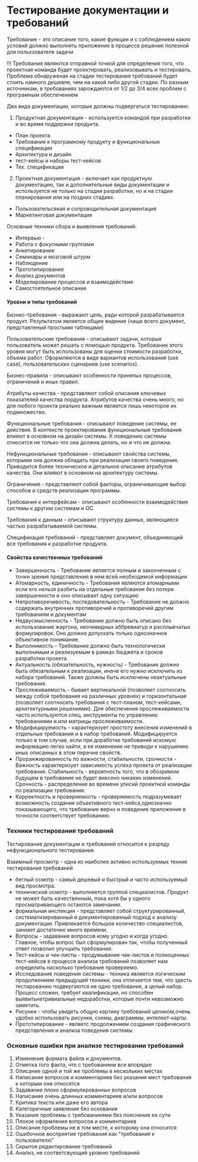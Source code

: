 # Тестирование документации и требований

Требование - это описание того, какие функции и с соблюдением каких условий должно выполнять приложение в процессе решения полезной для польхзователя задачи

!!! Требования являются отправной точкой для определения того, что проектная команда будет проектировать, реализовывать и тестировать. Проблема обнаруженая на стадии тестирования требований будет стоить намного дешевле, чем на какой либо другой стадии.
По разным источникам, в требованиях зарождаются от 1/2 до 3/4 всех проблем с програмным обеспечением

Два вида документации, которые должны подвергаться тестированию:

1) Продуктная документация - используется командой при разработки и во время поддержки продукта.

- План проекта
- Требования к програмному продукту и функциональные спецификации
- Архитектура и дизайн
- тест-кейсы и наборы тест-кейсов
- Тех. спецификации


2) Проектная документация - включает как продуктную документацию, так и дополнительные виды документации и используется не только на стадии разработки, но и на стадии планирования или на поздних стадиях.

- Пользовательсякая и сопроводительная документация
- Маркетинговая документация

Основные техники сбора и выявления требований:
- Интервью - 
- Работа с фокусными группами
- Анкетирование
- Семинары и мозговой штурм
- Наблюдение
- Прототипирование
- Анализ документов
- Моделирование процессов и взаимодействие
- Самостоятельное описание

#### Уровни и типы требований

Бизнес-требования - выражают цель, ради которой разрабатывается продукт. Результатом является общее видение (чаще всего документ, представленый простыми таблицами)

Пользовательские требования - описывают задачи, которые пользователь может решать с помощью продукта. Требования этого уровня могут быть использованы для оценки стоимости разработки, объема работ. Оформляются в виде вариантов использования (use case), пользовательских сценариев (use scenarios).

Бизнес-правила - описывают особенности принятых процессов, ограничений и иных правил.

Атрибуты качества - представляют собой описания ключевых показателей качества пордукта. Атрибутов качества очень много, но для любого проекта реально важным является лишь некоторое их подмножество.

Функциональные требования - описывают поведение системы, ее действия. В контексте проектирования функциональные требования влияют в основном на дизайн системы. 
К поведению системы относится не только что она должна делать, но и что не должна.

Нефункциональные требования - описывают свойства системы, которыми она должна обладать при реализации своего поведения. Приводится более техническое и детальное описание атрибутов качества. Они влияют в основном на архитектуру системы.

Ограничения - представляют собой факторы, ограничивающие выбор способов и средств реализации программы.

Требования к интерфейсам - описывают особенности взаимодействия системы к другим системам и ОС.

Требования к данным - описывают структуру данных, являющиеся частью разрабатываемой системы.

Спецификация требований - представляет документ, объединяющий все требования к разработке продукта.


#### Свойства качественных требований

- Завершенность - Требование является полным и законченным с точки зрения представления в нем всей необходимой информации
- Атомарность, единичность - Требования являются атомарными если его нельзя разбить на отдельные требования без потери завершенности и оно описывает одну ситуацию
- Непротиворечивость, последовательность - Требование не должно содержать внутренних противоречий и противоречий другим требованиям и документам
- Недвусмысленность - Требование должно быть описано без использование жаргона, неочивидных аббревиатур и расплывчатых формулировок. Оно должно допускать только однозначное объективное понимание.
- Выполнимость - Требование должно быть технологически выполнимым и реализуемым в рамках бюджета и сроков разработки проекта.
- Актуальность (обязательность, нужность) - Требование должно быть обязательным к реализации, иначе его нужно исключить из набора требований. Также должны быть исключены неактуальные требования.
- Прослеживаемость - бывает вертикальной (позволяет соотносить между собой требования на различных уровнях) и горизонтальная (позволяет соотносить требования с тест-планом, тест-кейсами, архитектурными решениями). Для обеспечения прослеживаемости часто используются спец. инструменты по управлению требованиями и.или матрицы прослеживаемости.
- Модифицируемость - характеризует простоту внесения изменений в отдельные требования и в набор требований. Модифицируется только в том случае, если при доработке требований искомую информацию легко найти, а ее изменение не приводи
к нарушению иных описанных в этом перечне свойств.
- Проранжированность по важности, стабильности, срочности - Важность характеризует зависимость успеха проекта от реализации требования. Стабильность - вероятность того, что в обозримом будущем в требование не будет внесено никаких изменений. Срочность - распределение во времени улисий проектной команды по реализации требования.
- Корректность и проверяемость - проверяемость подразумевает возможность создания объективного тест-кейса,однозначно показывающего, что требование верно и поведение приложения в точности соответствует требованию.

### Техники тестирования требований
Тестирование документации и требований относится к разряду нефункционального тестирования.

Взаимный просмотр - одна из наиболее активно используемых техник тестирования требований
- беглый осмотр - самый дешевый и быстрый и часто используемый вид просмотра.
- технический осмотр - выполняется группой специалистов. Продукт не может быть качественным, пока  хотя бы у одного просматривающего остаются замечания.
- формальная инспекция - представляет собой структурированный, систематизированный и документированный подход к анализу документации. Привлекается большое количество специалистов, заниает достаточно много времени.
- Вопросы - задавание вопросов кому угодно и когда угодно. Главное, чтобы вопрос был сформулирован так, чтобы полученный ответ позволил улучшить требования.
- Тест-кейсы и чек-листы - продумывание чек-листов и полноценных тест-кейсов в процессе анализа требований позволяет нам определить насколько требование проверяемо.
- Исследование поведения системы - техника является логическим продолжением предыдущей техники, она отличается тем, что здесть  тестированию подвергаются не одно требование, а целый набор. Процесс сложен, требует квалификации, но способен выявитьнетривиальные недоработки, которые почти невозможно заметить.
- Рисунки - чтобы увидеть общую картину требований целиком,очень удобно использовать рисунки, схемы, диаграммы, интелект-карты.
- Прототипирование - являетс продолжением создания графического представления и анализа поведения системы.

### Основные ошибки при анализе тестировании требований

1) Изменение формата файла и документов.
2) Отметка того факта, что с требованием все впорядке
3) Описание одной и той же проблемы в нескольких местах
4) Написание вопросов и комментариев без указания мест требования к которым они относятся
5) Задавание плохо сформулированных вопросов
6) Написание очень длинных комментариев и/или вопросов
7) Критика текста или даже его автора
8) Категоричные заявления без основания
9) Указание проблемы с требованиеями без пояснения ее сути
10) Плохое оформление вопросов и комментариев
11) Описание проблемы не в том месте, к которому она относится
12) Ошибочное восприятие требования как "требования к пользователю"
13) Скрытое редактирование требований
14) Анализ, не соответсвующий уровню требований
